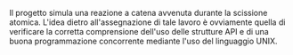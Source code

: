 Il progetto simula una reazione a catena avvenuta durante la scissione atomica. L'idea dietro all'assegnazione di tale lavoro è ovviamente quella di verificare la corretta comprensione dell'uso delle strutture API e di una buona programmazione concorrente mediante l'uso del linguaggio UNIX.

